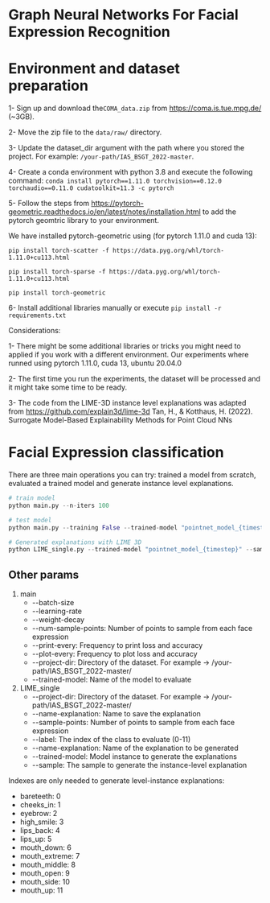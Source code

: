 # Graph Neural Networks For Facial Expression Recognition

# Environment and dataset preparation
1- Sign up and download the`COMA_data.zip` from https://coma.is.tue.mpg.de/ (~3GB).

2- Move the zip file to the `data/raw/` directory.

3- Update the dataset_dir argument with the path where you stored the project. 
For example: `/your-path/IAS_BSGT_2022-master`.

4- Create a conda environment with python 3.8 and execute the following command:
`conda install pytorch==1.11.0 torchvision==0.12.0 torchaudio==0.11.0 cudatoolkit=11.3 -c pytorch`

5- Follow the steps from https://pytorch-geometric.readthedocs.io/en/latest/notes/installation.html to add the pytorch geomtric library to your environment.

We have installed pytorch-geometric using (for pytorch 1.11.0 and cuda 13):

`pip install torch-scatter -f https://data.pyg.org/whl/torch-1.11.0+cu113.html`

`pip install torch-sparse -f https://data.pyg.org/whl/torch-1.11.0+cu113.html`

`pip install torch-geometric`

6- Install additional libraries manually or execute `pip install -r requirements.txt`


Considerations:

1- There might be some additional libraries or tricks you might need to applied if you work with a different environment.
Our experiments where runned using pytorch 1.11.0, cuda 13, ubuntu 20.04.0

2- The first time you run the experiments, the dataset will be processed and it might take some time to be ready.

3- The code from the LIME-3D instance level explanations was adapted from https://github.com/explain3d/lime-3d 
Tan, H., & Kotthaus, H. (2022). Surrogate Model-Based Explainability Methods for Point Cloud NNs 

# Facial Expression classification

There are three main operations you can try: trained a model from scratch, evaluated a trained model and generate instance level explanations.


```python
# train model
python main.py --n-iters 100

# test model
python main.py --training False --trained-model "pointnet_model_{timestep}" --num-sample-points 2048

# Generated explanations with LIME 3D
python LIME_single.py --trained-model "pointnet_model_{timestep}" --sample 100 --label 8

```

## Other params
1. main
   * --batch-size
   * --learning-rate
   * --weight-decay
   * --num-sample-points: Number of points to sample from each face expression
   * --print-every: Frequency to print loss and accuracy
   * --plot-every: Frequency to plot loss and accuracy
   * --project-dir: Directory of the dataset. For example -> /your-path/IAS_BSGT_2022-master/
   * --trained-model: Name of the model to evaluate
2. LIME_single
   * --project-dir: Directory of the dataset. For example -> /your-path/IAS_BSGT_2022-master/
   * --name-explanation: Name to save the explanation
   * --sample-points: Number of points to sample from each face expression
   * --label: The index of the class to evaluate (0-11)
   * --name-explanation: Name of the explanation to be generated
   * --trained-model: Model instance to generate the explanations
   * --sample: The sample to generate the instance-level explanation

Indexes are only needed to generate level-instance explanations:
  * bareteeth: 0
  * cheeks_in: 1
  * eyebrow: 2
  * high_smile: 3
  * lips_back: 4
  * lips_up: 5
  * mouth_down: 6
  * mouth_extreme: 7
  * mouth_middle: 8
  * mouth_open: 9
  * mouth_side: 10
  * mouth_up: 11